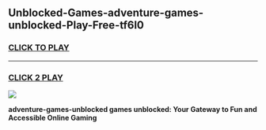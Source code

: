 
## Unblocked-Games-adventure-games-unblocked-Play-Free-tf6l0
<h3>
<a href="https://premium76.site?title=adventure-games-unblocked&ref=10A">CLICK TO PLAY</a></h3>
<hr>

<h3>
<a href="https://premium76.site?title=adventure-games-unblocked&ref=10A">CLICK 2 PLAY</a>
  
</h3>

<a href="https://premium76.site?title=adventure-games-unblocked&ref=10A"><img src="https://clearcache.store/games.png"></a>


**adventure-games-unblocked games unblocked: Your Gateway to Fun and Accessible Online Gaming**
